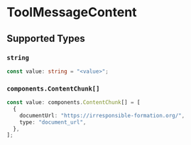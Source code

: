 # ToolMessageContent


## Supported Types

### `string`

```typescript
const value: string = "<value>";
```

### `components.ContentChunk[]`

```typescript
const value: components.ContentChunk[] = [
  {
    documentUrl: "https://irresponsible-formation.org/",
    type: "document_url",
  },
];
```

